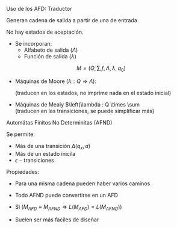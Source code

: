 
Uso de los AFD: Traductor

Generan cadena de salida a partir de una de entrada

No hay estados de aceptación.

* Se incorporan:
	* Alfabeto de salida $(\Lambda )$
	* Función de salida $(\lambda )$

$$M=\left(Q,\sum ,f,\Lambda ,\lambda ,q_0\right)$$

* Máquinas de Moore $\left(\lambda : Q \Rightarrow \Lambda \right)$:
	
	(traducen en los estados, no imprime nada en el estado inicial)

* Máquinas de Mealy $\left(\lambda : Q  \times \sum 	
	(traducen en las transiciones, se puede simplificar más)


Automátas Finitos No Determinitas (AFND)

Se permite: 

* Más de una transición $\Delta(q_x, a)$
* Más de un estado inicila
* $\epsilon-\text{transiciones}$

Propiedades:

* Para una misma cadena pueden haber varios caminos

* Todo AFND puede convertirse en un AFD

* Si $\left(M_{AFD} \equiv M_{AFND}\Rightarrow L(M_{AFD}) = L(M_{AFND})\right)$

* Suelen ser más faciles de diseñar


